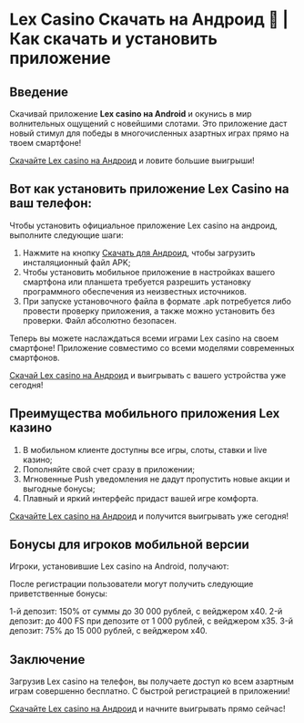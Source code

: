 # Lex Casino Скачать на Андроид 📲 | Как скачать и установить приложение
## Введение
Скачивай приложение **Lex casino на Android** и окунись в мир волнительных ощущений с новейшими слотами. Это приложение даст новый стимул для победы в многочисленных азартных играх прямо на твоем смартфоне!

[Скачайте Lex casino на Андроид](https://bit.ly/lexcasinos) и ловите большие выигрыши!

## Вот как установить приложение Lex Casino на ваш телефон:

Чтобы установить официальное приложение Lex casino на андроид, выполните следующие шаги:
1. Нажмите на кнопку [Скачать для Андроид](https://bit.ly/lexcasinos), чтобы загрузить инсталяционный файл APK;
2. Чтобы установить мобильное приложение в настройках вашего смартфона или планшета требуется разрешить установку программного обеспечения из неизвестных источников.
3. При запуске установочного файла в формате .apk потребуется либо провести проверку приложения, а также можно установить без проверки. Файл абсолютно безопасен.

Теперь вы можете наслаждаться всеми играми Lex casino на своем смартфоне! Приложение совместимо со всеми моделями современных смартфонов.

[Скачай Lex casino на Андроид](https://bit.ly/lexcasinos) и выигрывать с вашего устройства уже сегодня!

## Преимущества мобильного приложения Lex казино

1. В мобильном клиенте доступны все игры, слоты, ставки и live казино;
2. Пополняйте свой счет сразу в приложении;
3. Мгновенные Push уведомления не дадут пропустить новые акции и выгодные бонусы;
4. Плавный и яркий интерфейс придаст вашей игре комфорта.

 [Скачайте Lex casino на Андроид](https://bit.ly/lexcasinos) и получится выигрывать уже сегодня!

## Бонусы для игроков мобильной версии

Игроки, установившие Lex casino на Android, получают:

После регистрации пользователи могут получить следующие приветственные бонусы:

1-й депозит: 150% от суммы до 30 000 рублей, с вейджером x40.
2-й депозит: до 400 FS при депозите от 1 000 рублей, с вейджером x35.
3-й депозит: 75% до 15 000 рублей, с вейджером x40.


## Заключение

Загрузив Lex casino на телефон, вы получаете доступ ко всем азартным играм совершенно бесплатно. С быстрой регистрацией в приложении!

[Скачайте Lex casino на Андроид](https://bit.ly/lexcasinos) и начните выигрывать прямо сейчас!
